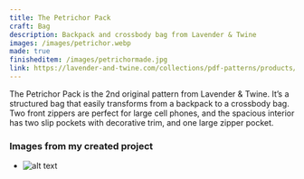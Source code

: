 ```yaml
---
title: The Petrichor Pack
craft: Bag
description: Backpack and crossbody bag from Lavender & Twine
images: /images/petrichor.webp
made: true
finisheditem: /images/petrichormade.jpg
link: https://lavender-and-twine.com/collections/pdf-patterns/products/the-petrichor-pack-pdf-pattern
---
```


The Petrichor Pack is the 2nd original pattern from Lavender & Twine.  It’s a structured bag that easily transforms from a backpack to a crossbody bag.  Two front zippers are perfect for large cell phones, and the spacious interior has two slip pockets with decorative trim, and one large zipper pocket. 


### Images from my created project   
* ![alt text](/images/petrichormade.jpg "mdImage")
